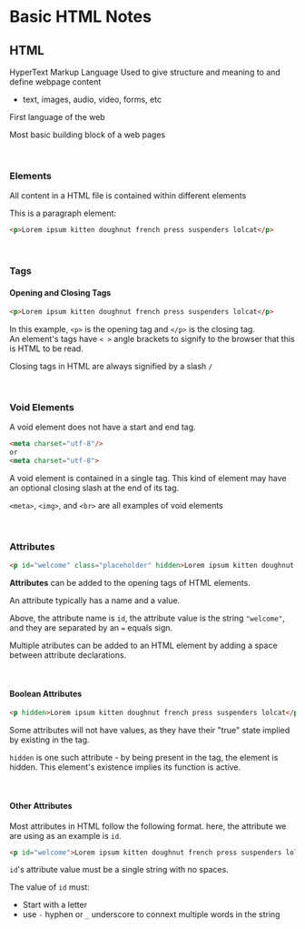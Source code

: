 # Basic HTML Notes

## HTML

HyperText Markup Language
Used to give structure and meaning to and define webpage content

* text, images, audio, video, forms, etc

First language of the web

Most basic building block of a web pages

<br>


### Elements

All content in a HTML file is contained within different elements

This is a paragraph element:
```html
<p>Lorem ipsum kitten doughnut french press suspenders lolcat</p>
```
<br>


### Tags

#### Opening and Closing Tags

```html
<p>Lorem ipsum kitten doughnut french press suspenders lolcat</p>
```

In this example, ```<p>``` is the opening tag and ```</p>``` is the closing tag.  
An element's tags have ```< >``` angle brackets to signify to the browser that this is HTML to be read.
  
Closing tags in HTML are always signified by a slash ```/```

<br>


### Void Elements
A void element does not have a start and end tag. 

```html
<meta charset="utf-8"/>
or
<meta charset="utf-8">
```
A void element is contained in a single tag. This kind of element may have an optional closing slash at the end of its tag.

```<meta>```, ```<img>```, and ```<br>``` are all examples of void elements

<br>

### Attributes

```html
<p id="welcome" class="placeholder" hidden>Lorem ipsum kitten doughnut french press suspenders lolcat</p>
```

**Attributes** can be added to the opening tags of HTML elements. 

An attribute typically has a name and a value. 

Above, the attribute name is ```id```, the attribute value is the string ```"welcome"```, and they are separated by an ```=``` equals sign.

Multiple atributes can be added to an HTML element by adding a space between attribute declarations. 

<br>

#### Boolean Attributes
```html
<p hidden>Lorem ipsum kitten doughnut french press suspenders lolcat</p>
```

Some attributes will not have values, as they have their "true" state implied by existing in the tag. 

```hidden``` is one such attribute - by being present in the tag, the element is hidden. This element's existence implies its function is active. 

<br>

#### Other Attributes

Most attributes in HTML follow the following format. here, the attribute we are using as an example is ```id```.

```html
<p id="welcome">Lorem ipsum kitten doughnut french press suspenders lolcat</p>
```

```id```'s attribute value must be a single string with no spaces.

The value of ```id``` must:
* Start with a letter
* use ```-``` hyphen or ```_``` underscore to connext multiple words in the string

<br>




<br>
